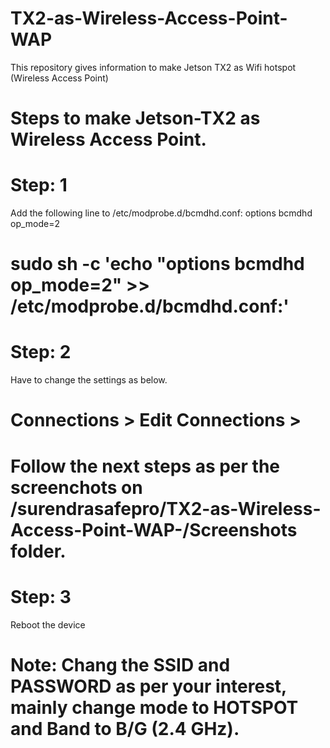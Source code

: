 # TX2-as-Wireless-Access-Point-WAP
This repository gives information to make Jetson TX2 as Wifi hotspot (Wireless Access Point)

# Steps to make Jetson-TX2 as Wireless Access Point.
# Step: 1
Add the following line to /etc/modprobe.d/bcmdhd.conf:
options bcmdhd op_mode=2
# sudo sh -c 'echo "options bcmdhd op_mode=2" >> /etc/modprobe.d/bcmdhd.conf:'

# Step: 2
Have to change the settings as below.
# Connections > Edit Connections > 
# Follow the next steps as per the screenchots on /surendrasafepro/TX2-as-Wireless-Access-Point-WAP-/Screenshots folder.

# Step: 3
Reboot the device

# Note: Chang the SSID and PASSWORD as per your interest, mainly change mode to HOTSPOT and Band to B/G (2.4 GHz).
